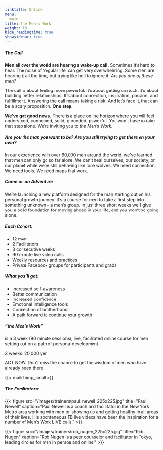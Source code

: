 ```yaml
---
linktitle: Online
menu:
  main
title: the Men's Work
weight: 10
hide_readingtime: true
showsidebar: true
---
```


##### The Call #####

**Men all over the world are hearing a wake-up call.** Sometimes it’s hard to hear. The noise of ‘regular life’ can get very overwhelming. Some men are hearing it all the time, but trying like hell to ignore it. *Are you one of these men?*

The call is about feeling more powerful. It’s about getting unstuck. It’s about building better relationships. It’s about connection, inspiration, passion, and fulfillment. Answering the call means taking a risk. And let’s face it, that can be a scary proposition. **One step.**

**We’ve got good news.** There is a place on the horizon where you will feel understood, connected, solid, grounded, powerful. You won’t have to take that step alone. We’re inviting you to *the Men’s Work.*

##### Are you the man you want to be? Are you still trying to get there on your own? #####

In our experience with over 60,000 men around the world, we’ve learned that men can only go so far alone. We can’t heal ourselves, our society, or our planet while we’re still behaving like lone wolves. We need connection. We need tools. We need maps that work.

##### Come on an Adventure #####

We’re launching a new platform designed for the man starting out on his personal growth journey. It’s a course for men to take a first step into something unknown – a men’s group. In just three short weeks we’ll give you a solid foundation for moving ahead in your life, and you won’t be going alone.

<!-- New Cohorts launching for men in Tokyo:

	– First Cohort: November 2nd, 9th, 16th (Fridays)
	– Next Cohort: December 7th, 14th, 21st (Fridays)  -->

##### Each Cohort: #####

* 12 men
* 2 Facilitators
* 3 consecutive weeks
* 90 minute live video calls
* Weekly resources and practices
* Private Facebook groups for participants and grads


##### What you’ll get: #####

* Increased self-awareness
* Better communication
* Increased confidence
* Emotional Intelligence tools
* Connection of brotherhood
* A path forward to continue your growth

##### “the Men’s Work”  #####

is a 3 week (90 minute sessions), live, facilitated online course for men setting out on a path of personal development.

3 weeks: 20,000 yen

ACT NOW. Don't miss the chance to get the wisdom of men who have already been there.

{{< mailchimp_small >}}

##### The Facilitators: #####

{{< figure src="/images/trainers/paul_newell_225x225.jpg" title="Paul Newell" caption="Paul Newell is a coach and facilitator in the New York Metro area working with men on showing up and getting healthy in all areas of their lives. His spontaneous FB live videos have been the inspiration for a number of Men’s Work LIVE calls." >}}


{{< figure src="/images/trainers/rob_nugen_225x225.jpg" title="Rob Nugen" caption="Rob Nugen is a peer counselor and facilitator in Tokyo, leading circles for men in person and online." >}}
